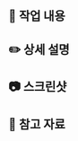 ## 🚀 작업 내용
<!-- 작업한 사항을 간략하게 적어주세요 -->

## ✏️ 상세 설명
<!-- 추가 설명이 필요한 경우 작성해주세요 -->

## 📷 스크린샷
<!-- 스크린샷으로 작업 내용을 알려주세요 -->

## 📁 참고 자료
<!-- 참고한 자료가 있다면 공유주세요 -->